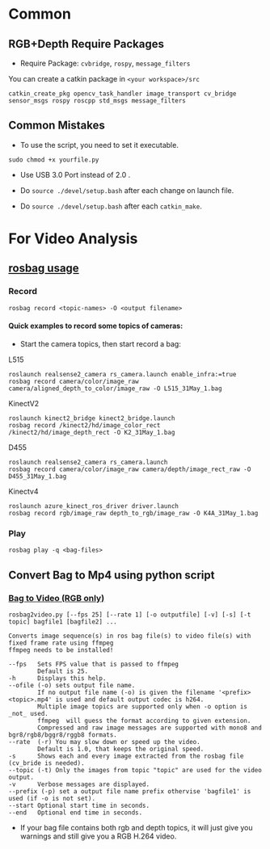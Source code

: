# Common



## RGB+Depth Require Packages

* Require Package: `cvbridge`, `rospy`, `message_filters`

You can create a catkin package in `<your workspace>/src`

```shell
catkin_create_pkg opencv_task_handler image_transport cv_bridge sensor_msgs rospy roscpp std_msgs message_filters
```

## Common Mistakes

* To use the script, you need to set it executable.

```shell
sudo chmod +x yourfile.py
```

* Use USB 3.0 Port instead of 2.0 .


* Do `source ./devel/setup.bash` after each change on launch file.

* Do `source ./devel/setup.bash` after each `catkin_make`.





# For Video Analysis

## [rosbag usage](http://wiki.ros.org/rosbag/Commandline)


### Record
```shell
rosbag record <topic-names> -O <output filename>
```

#### Quick examples to record some topics of cameras:
* Start the camera topics, then start record a bag:

L515
```shell
roslaunch realsense2_camera rs_camera.launch enable_infra:=true
rosbag record camera/color/image_raw camera/aligned_depth_to_color/image_raw -O L515_31May_1.bag
```

KinectV2
```shell
roslaunch kinect2_bridge kinect2_bridge.launch
rosbag record /kinect2/hd/image_color_rect /kinect2/hd/image_depth_rect -O K2_31May_1.bag
```

D455
```shell
roslaunch realsense2_camera rs_camera.launch
rosbag record camera/color/image_raw camera/depth/image_rect_raw -O D455_31May_1.bag
```

Kinectv4
```shell
roslaunch azure_kinect_ros_driver driver.launch
rosbag record rgb/image_raw depth_to_rgb/image_raw -O K4A_31May_1.bag
```


### Play
```shell
rosbag play -q <bag-files>
```

## Convert Bag to Mp4 using python script

### [Bag to Video (RGB only)](https://github.com/mlaiacker/rosbag2video)
```shell
rosbag2video.py [--fps 25] [--rate 1] [-o outputfile] [-v] [-s] [-t topic] bagfile1 [bagfile2] ...

Converts image sequence(s) in ros bag file(s) to video file(s) with fixed frame rate using ffmpeg
ffmpeg needs to be installed!

--fps   Sets FPS value that is passed to ffmpeg
        Default is 25.
-h      Displays this help.
--ofile (-o) sets output file name.
        If no output file name (-o) is given the filename '<prefix><topic>.mp4' is used and default output codec is h264.
        Multiple image topics are supported only when -o option is _not_ used.
        ffmpeg  will guess the format according to given extension.
        Compressed and raw image messages are supported with mono8 and bgr8/rgb8/bggr8/rggb8 formats.
--rate  (-r) You may slow down or speed up the video.
        Default is 1.0, that keeps the original speed.
-s      Shows each and every image extracted from the rosbag file (cv_bride is needed).
--topic (-t) Only the images from topic "topic" are used for the video output.
-v      Verbose messages are displayed.
--prefix (-p) set a output file name prefix othervise 'bagfile1' is used (if -o is not set).
--start Optional start time in seconds.
--end   Optional end time in seconds.
```
* If your bag file contains both rgb and depth topics, it will just give you warnings and still give you a RGB H.264 video.